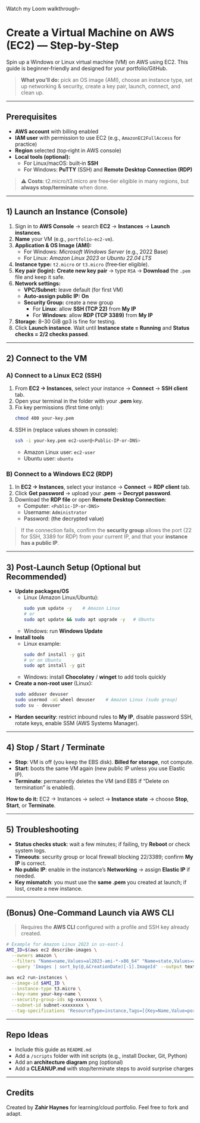 Watch my Loom walkthrough-
[
](https://www.loom.com/share/b9f12da7aae645c6962a3eb318400071?sid=cd323ab7-c874-4a1e-adac-09c769fbce41)

# Create a Virtual Machine on AWS (EC2) — Step‑by‑Step

Spin up a Windows or Linux virtual machine (VM) on AWS using EC2. This guide is beginner‑friendly and designed for your portfolio/GitHub.

> **What you’ll do:** pick an OS image (AMI), choose an instance type, set up networking & security, create a key pair, launch, connect, and clean up.

---

## Prerequisites

- **AWS account** with billing enabled
- **IAM user** with permission to use EC2 (e.g., `AmazonEC2FullAccess` for practice)
- **Region** selected (top‑right in AWS console)
- **Local tools (optional):**
  - For Linux/macOS: built‑in **SSH**
  - For Windows: **PuTTY** (SSH) and **Remote Desktop Connection (RDP)**

> ⚠️ **Costs**: t2.micro/t3.micro are free‑tier eligible in many regions, but **always stop/terminate** when done.

---

## 1) Launch an Instance (Console)

1. Sign in to **AWS Console** → search **EC2** → **Instances** → **Launch instances**.
2. **Name** your VM (e.g., `portfolio-ec2-vm`).
3. **Application & OS Image (AMI):**
   - For Windows: *Microsoft Windows Server* (e.g., 2022 Base)
   - For Linux: *Amazon Linux 2023* or *Ubuntu 22.04 LTS*
4. **Instance type:** `t2.micro` or `t3.micro` (free‑tier eligible).
5. **Key pair (login):** **Create new key pair** → type `RSA` → **Download** the `.pem` file and keep it safe.
6. **Network settings:**
   - **VPC/Subnet:** leave default (for first VM)
   - **Auto‑assign public IP:** **On**
   - **Security Group:** create a new group
     - For **Linux**: allow **SSH (TCP 22)** from **My IP**
     - For **Windows**: allow **RDP (TCP 3389)** from **My IP**
7. **Storage:** 8–30 GiB gp3 is fine for testing.
8. Click **Launch instance**. Wait until **Instance state = Running** and **Status checks = 2/2 checks passed**.

---

## 2) Connect to the VM

### A) Connect to a Linux EC2 (SSH)
1. From **EC2 → Instances**, select your instance → **Connect** → **SSH client** tab.
2. Open your terminal in the folder with your **.pem** key.
3. Fix key permissions (first time only):
   ```bash
   chmod 400 your-key.pem
   ```
4. SSH in (replace values shown in console):
   ```bash
   ssh -i your-key.pem ec2-user@<Public-IP-or-DNS>
   ```
   - Amazon Linux user: `ec2-user`
   - Ubuntu user: `ubuntu`

### B) Connect to a Windows EC2 (RDP)
1. In **EC2 → Instances**, select your instance → **Connect** → **RDP client** tab.
2. Click **Get password** → upload your **.pem** → **Decrypt password**.
3. Download the **RDP file** or open **Remote Desktop Connection**:
   - Computer: `<Public-IP-or-DNS>`
   - Username: `Administrator`
   - Password: (the decrypted value)

> If the connection fails, confirm the **security group** allows the port (22 for SSH, 3389 for RDP) from your current IP, and that your **instance has a public IP**.

---

## 3) Post‑Launch Setup (Optional but Recommended)

- **Update packages/OS**
  - Linux (Amazon Linux/Ubuntu):
    ```bash
    sudo yum update -y    # Amazon Linux
    # or
    sudo apt update && sudo apt upgrade -y   # Ubuntu
    ```
  - Windows: run **Windows Update**
- **Install tools**
  - Linux example:
    ```bash
    sudo dnf install -y git
    # or on Ubuntu
    sudo apt install -y git
    ```
  - Windows: install **Chocolatey** / **winget** to add tools quickly
- **Create a non‑root user** (Linux):
  ```bash
  sudo adduser devuser
  sudo usermod -aG wheel devuser    # Amazon Linux (sudo group)
  sudo su - devuser
  ```
- **Harden security**: restrict inbound rules to **My IP**, disable password SSH, rotate keys, enable SSM (AWS Systems Manager).

---

## 4) Stop / Start / Terminate

- **Stop**: VM is off (you keep the EBS disk). **Billed for storage**, not compute.
- **Start**: boots the same VM again (new public IP unless you use Elastic IP).
- **Terminate**: permanently deletes the VM (and EBS if “Delete on termination” is enabled).

**How to do it:** EC2 → Instances → select → **Instance state** → choose **Stop**, **Start**, or **Terminate**.

---

## 5) Troubleshooting

- **Status checks stuck**: wait a few minutes; if failing, try **Reboot** or check system logs.
- **Timeouts**: security group or local firewall blocking 22/3389; confirm **My IP** is correct.
- **No public IP**: enable in the instance’s **Networking** → assign **Elastic IP** if needed.
- **Key mismatch**: you must use the **same .pem** you created at launch; if lost, create a new instance.

---

## (Bonus) One‑Command Launch via AWS CLI

> Requires the **AWS CLI** configured with a profile and SSH key already created.

```bash
# Example for Amazon Linux 2023 in us-east-1
AMI_ID=$(aws ec2 describe-images \
  --owners amazon \
  --filters "Name=name,Values=al2023-ami-*-x86_64" "Name=state,Values=available" \
  --query 'Images | sort_by(@,&CreationDate)[-1].ImageId' --output text)

aws ec2 run-instances \
  --image-id $AMI_ID \
  --instance-type t3.micro \
  --key-name your-key-name \
  --security-group-ids sg-xxxxxxxx \
  --subnet-id subnet-xxxxxxxx \
  --tag-specifications 'ResourceType=instance,Tags=[{Key=Name,Value=portfolio-ec2-vm}]'
```

---

## Repo Ideas

- Include this guide as `README.md`
- Add a `/scripts` folder with init scripts (e.g., install Docker, Git, Python)
- Add an **architecture diagram** png (optional)
- Add a **CLEANUP.md** with stop/terminate steps to avoid surprise charges

---

## Credits

Created by **Zahir Haynes** for learning/cloud portfolio. Feel free to fork and adapt.
